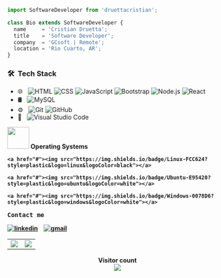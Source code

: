 ```js
import SoftwareDeveloper from 'druettacristian';

class Bio extends SoftwareDeveloper {
  name     = 'Cristian Druetta';
  title    = 'Software Developer';
  company  = 'GCsoft | Remote';
  location = 'Rio Cuarto, AR';
}
```

<h3> 🛠 &nbsp;Tech Stack</h3>

- 🌐 &nbsp;
  ![HTML](https://img.shields.io/badge/-HTML-333333?style=flat&logo=HTML5)
  ![CSS](https://img.shields.io/badge/-CSS-333333?style=flat&logo=CSS3&logoColor=1572B6)
  ![JavaScript](https://img.shields.io/badge/-JavaScript-333333?style=flat&logo=javascript)
  ![Bootstrap](https://img.shields.io/badge/-Bootstrap-333333?style=flat&logo=bootstrap&logoColor=563D7C)
  ![Node.js](https://img.shields.io/badge/-Node.js-333333?style=flat&logo=node.js)
  ![React](https://img.shields.io/badge/-React-333333?style=flat&logo=react)
- 🛢 &nbsp;
  ![MySQL](https://img.shields.io/badge/-MySQL-333333?style=flat&logo=mysql)
- ⚙️ &nbsp;
  ![Git](https://img.shields.io/badge/-Git-333333?style=flat&logo=git)
  ![GitHub](https://img.shields.io/badge/-GitHub-333333?style=flat&logo=github)
- 🔧 &nbsp;
  ![Visual Studio Code](https://img.shields.io/badge/-Visual%20Studio%20Code-333333?style=flat&logo=visual-studio-code&logoColor=007ACC)
<b>
<b>


<img src = "https://github.com/7oSkaaa/7oSkaaa/blob/main/Images/OS.gif?raw=true" width = 50px>  </picture> Operating Systems


    <a href="#"><img src="https://img.shields.io/badge/Linux-FCC624?style=plastic&logo=linux&logoColor=black"></a>
  
    <a href="#"><img src="https://img.shields.io/badge/Ubuntu-E95420?style=plastic&logo=ubuntu&logoColor=white"></a>
 
    <a href="#"><img src="https://img.shields.io/badge/Windows-0078D6?style=plastic&logo=windows&logoColor=white"></a>



<b><samp>Contact me</samp></b>
<br>

[![linkedin](https://img.shields.io/badge/-LinkedIn-blue?style=flat-square&logo=Linkedin&logoColor=white&link=https://www.linkedin.com/in/cristian-druetta-25a8a71b2)](https://www.linkedin.com/in/cristian-druetta-25a8a71b2)&nbsp; &nbsp;
[![gmail](https://img.shields.io/badge/-Gmail-c14438?style=flat-square&logo=Gmail&logoColor=white)](mailto:cristian.e.druetta@gmail.com)




<div align="center">

  <table width="100%" border="0" cellpadding="0" cellspacing="0">
    <tr>
      <td align="center">
        <img src="https://github-readme-stats.vercel.app/api/top-langs/?username=Cdruetta&theme=merko&hide=glsl,text,typescript" />
      </td>
      <td align="center">
        <img src="https://github-readme-stats.vercel.app/api?username=Cdruetta&show_icons=true&theme=merko" />
      </td>
    </tr>
    <tr>
    </tr>
  </table>
</div>

<p align="center"> 
  Visitor count<br>
  <img src="https://profile-counter.glitch.me/Cdruetta/count.svg" />
</p>


